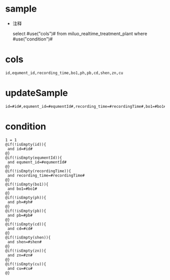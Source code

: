 sample
===
* 注释

	select #use("cols")# from miluo_realtime_treatment_plant  where  #use("condition")#

cols
===
	id,equment_id,recording_time,bo1,ph,pb,cd,shen,zn,cu

updateSample
===
	
	id=#id#,equment_id=#equmentId#,recording_time=#recordingTime#,bo1=#bo1#,ph=#ph#,pb=#pb#,cd=#cd#,shen=#shen#,zn=#zn#,cu=#cu#

condition
===

	1 = 1  
	@if(!isEmpty(id)){
	 and id=#id#
	@}
	@if(!isEmpty(equmentId)){
	 and equment_id=#equmentId#
	@}
	@if(!isEmpty(recordingTime)){
	 and recording_time=#recordingTime#
	@}
	@if(!isEmpty(bo1)){
	 and bo1=#bo1#
	@}
	@if(!isEmpty(ph)){
	 and ph=#ph#
	@}
	@if(!isEmpty(pb)){
	 and pb=#pb#
	@}
	@if(!isEmpty(cd)){
	 and cd=#cd#
	@}
	@if(!isEmpty(shen)){
	 and shen=#shen#
	@}
	@if(!isEmpty(zn)){
	 and zn=#zn#
	@}
	@if(!isEmpty(cu)){
	 and cu=#cu#
	@}
	
	